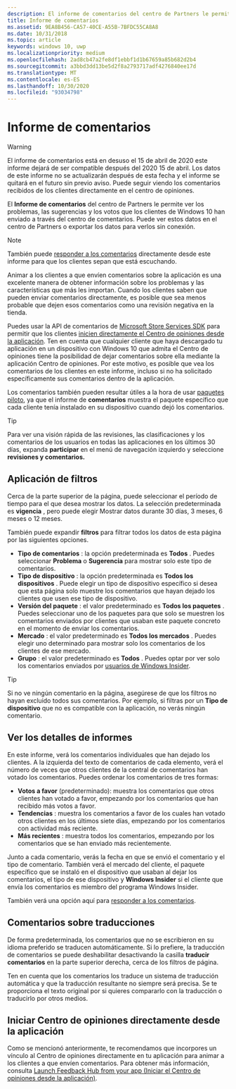 ```yaml
---
description: El informe de comentarios del centro de Partners le permite ver los problemas, las sugerencias y los votos que los clientes de Windows 10 han enviado a través del centro de comentarios.
title: Informe de comentarios
ms.assetid: 9EA8B456-CA57-40CE-A55B-7BFDC55CA8A8
ms.date: 10/31/2018
ms.topic: article
keywords: windows 10, uwp
ms.localizationpriority: medium
ms.openlocfilehash: 2ad8cb47a2fe8df1ebbf1d1b67659a85b682d2b4
ms.sourcegitcommit: a3bbd3dd13be5d2f8a2793717adf4276840ee17d
ms.translationtype: MT
ms.contentlocale: es-ES
ms.lasthandoff: 10/30/2020
ms.locfileid: "93034798"
---
```

# <a name="feedback-report"></a>Informe de comentarios

> [!WARNING]
> El informe de comentarios está en desuso el 15 de abril de 2020 este informe dejará de ser compatible después del 2020 15 de abril. Los datos de este informe no se actualizarán después de esta fecha y el informe se quitará en el futuro sin previo aviso. Puede seguir viendo los comentarios recibidos de los clientes directamente en el centro de opiniones.

El **Informe de comentarios** del centro de Partners le permite ver los problemas, las sugerencias y los votos que los clientes de Windows 10 han enviado a través del centro de comentarios. Puede ver estos datos en el centro de Partners o exportar los datos para verlos sin conexión.

> [!NOTE]
> También puede [responder a los comentarios](respond-to-customer-feedback.md) directamente desde este informe para que los clientes sepan que está escuchando.

Animar a los clientes a que envíen comentarios sobre la aplicación es una excelente manera de obtener información sobre los problemas y las características que más les importan. Cuando los clientes saben que pueden enviar comentarios directamente, es posible que sea menos probable que dejen esos comentarios como una revisión negativa en la tienda.

Puedes usar la API de comentarios de [Microsoft Store Services SDK](https://marketplace.visualstudio.com/items?itemName=AdMediator.MicrosoftStoreServicesSDK) para permitir que los clientes [inicien directamente el Centro de opiniones desde la aplicación](../monetize/launch-feedback-hub-from-your-app.md). Ten en cuenta que cualquier cliente que haya descargado tu aplicación en un dispositivo con Windows 10 que admita el Centro de opiniones tiene la posibilidad de dejar comentarios sobre ella mediante la aplicación Centro de opiniones. Por este motivo, es posible que vea los comentarios de los clientes en este informe, incluso si no ha solicitado específicamente sus comentarios dentro de la aplicación.

Los comentarios también pueden resultar útiles a la hora de usar [paquetes piloto](package-flights.md), ya que el informe de **comentarios** muestra el paquete específico que cada cliente tenía instalado en su dispositivo cuando dejó los comentarios.

> [!TIP]
> Para ver una visión rápida de las revisiones, las clasificaciones y los comentarios de los usuarios en todas las aplicaciones en los últimos 30 días, expanda **participar** en el menú de navegación izquierdo y seleccione **revisiones y comentarios.** 


## <a name="apply-filters"></a>Aplicación de filtros

Cerca de la parte superior de la página, puede seleccionar el período de tiempo para el que desea mostrar los datos. La selección predeterminada es **vigencia** , pero puede elegir Mostrar datos durante 30 días, 3 meses, 6 meses o 12 meses.

También puede expandir **filtros** para filtrar todos los datos de esta página por las siguientes opciones.

- **Tipo de comentarios** : la opción predeterminada es **Todos** . Puedes seleccionar **Problema** o **Sugerencia** para mostrar solo este tipo de comentarios.
- **Tipo de dispositivo** : la opción predeterminada es **Todos los dispositivos** . Puede elegir un tipo de dispositivo específico si desea que esta página solo muestre los comentarios que hayan dejado los clientes que usen ese tipo de dispositivo.
- **Versión del paquete** : el valor predeterminado es **Todos los paquetes** . Puedes seleccionar uno de los paquetes para que solo se muestren los comentarios enviados por clientes que usaban este paquete concreto en el momento de enviar los comentarios.
- **Mercado** : el valor predeterminado es **Todos los mercados** . Puedes elegir uno determinado para mostrar solo los comentarios de los clientes de ese mercado.
- **Grupo** : el valor predeterminado es **Todos** . Puedes optar por ver solo los comentarios enviados por [usuarios de Windows Insider](https://insider.windows.com).

> [!TIP]
> Si no ve ningún comentario en la página, asegúrese de que los filtros no hayan excluido todos sus comentarios. Por ejemplo, si filtras por un **Tipo de dispositivo** que no es compatible con la aplicación, no verás ningún comentario.


## <a name="viewing-feedback-details"></a>Ver los detalles de informes

En este informe, verá los comentarios individuales que han dejado los clientes. A la izquierda del texto de comentarios de cada elemento, verá el número de veces que otros clientes de la central de comentarios han votado los comentarios. Puedes ordenar los comentarios de tres formas:

- **Votos a favor** (predeterminado): muestra los comentarios que otros clientes han votado a favor, empezando por los comentarios que han recibido más votos a favor.
- **Tendencias** : muestra los comentarios a favor de los cuales han votado otros clientes en los últimos siete días, empezando por los comentarios con actividad más reciente.
- **Más recientes** : muestra todos los comentarios, empezando por los comentarios que se han enviado más recientemente.

Junto a cada comentario, verás la fecha en que se envió el comentario y el tipo de comentario. También verá el mercado del cliente, el paquete específico que se instaló en el dispositivo que usaban al dejar los comentarios, el tipo de ese dispositivo y **Windows Insider** si el cliente que envía los comentarios es miembro del programa Windows Insider.

También verá una opción aquí para [responder a los comentarios](respond-to-customer-feedback.md).


## <a name="translating-feedback"></a>Comentarios sobre traducciones

De forma predeterminada, los comentarios que no se escribieron en su idioma preferido se traducen automáticamente. Si lo prefiere, la traducción de comentarios se puede deshabilitar desactivando la casilla **traducir comentarios** en la parte superior derecha, cerca de los filtros de página.

Ten en cuenta que los comentarios los traduce un sistema de traducción automática y que la traducción resultante no siempre será precisa. Se te proporciona el texto original por si quieres compararlo con la traducción o traducirlo por otros medios.


## <a name="launching-feedback-hub-directly-from-your-app"></a>Iniciar Centro de opiniones directamente desde la aplicación

Como se mencionó anteriormente, te recomendamos que incorpores un vínculo al Centro de opiniones directamente en tu aplicación para animar a los clientes a que envíen comentarios. Para obtener más información, consulta [Launch Feedback Hub from your app (Iniciar el Centro de opiniones desde la aplicación)](../monetize/launch-feedback-hub-from-your-app.md).

